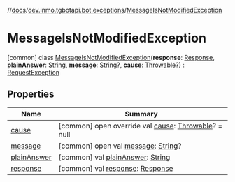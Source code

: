 //[docs](../../../index.md)/[dev.inmo.tgbotapi.bot.exceptions](../index.md)/[MessageIsNotModifiedException](index.md)



# MessageIsNotModifiedException  
 [common] class [MessageIsNotModifiedException](index.md)(**response**: [Response](../../dev.inmo.tgbotapi.types/-response/index.md), **plainAnswer**: [String](https://kotlinlang.org/api/latest/jvm/stdlib/kotlin/-string/index.html), **message**: [String](https://kotlinlang.org/api/latest/jvm/stdlib/kotlin/-string/index.html)?, **cause**: [Throwable](https://kotlinlang.org/api/latest/jvm/stdlib/kotlin/-throwable/index.html)?) : [RequestException](../-request-exception/index.md)   


## Properties  
  
|  Name |  Summary | 
|---|---|
| <a name="dev.inmo.tgbotapi.bot.exceptions/MessageIsNotModifiedException/cause/#/PointingToDeclaration/"></a>[cause](index.md#%5Bdev.inmo.tgbotapi.bot.exceptions%2FMessageIsNotModifiedException%2Fcause%2F%23%2FPointingToDeclaration%2F%5D%2FProperties%2F625018081)| <a name="dev.inmo.tgbotapi.bot.exceptions/MessageIsNotModifiedException/cause/#/PointingToDeclaration/"></a> [common] open override val [cause](index.md#%5Bdev.inmo.tgbotapi.bot.exceptions%2FMessageIsNotModifiedException%2Fcause%2F%23%2FPointingToDeclaration%2F%5D%2FProperties%2F625018081): [Throwable](https://kotlinlang.org/api/latest/jvm/stdlib/kotlin/-throwable/index.html)? = null   <br>|
| <a name="dev.inmo.tgbotapi.bot.exceptions/MessageIsNotModifiedException/message/#/PointingToDeclaration/"></a>[message](index.md#%5Bdev.inmo.tgbotapi.bot.exceptions%2FMessageIsNotModifiedException%2Fmessage%2F%23%2FPointingToDeclaration%2F%5D%2FProperties%2F625018081)| <a name="dev.inmo.tgbotapi.bot.exceptions/MessageIsNotModifiedException/message/#/PointingToDeclaration/"></a> [common] open val [message](index.md#%5Bdev.inmo.tgbotapi.bot.exceptions%2FMessageIsNotModifiedException%2Fmessage%2F%23%2FPointingToDeclaration%2F%5D%2FProperties%2F625018081): [String](https://kotlinlang.org/api/latest/jvm/stdlib/kotlin/-string/index.html)?   <br>|
| <a name="dev.inmo.tgbotapi.bot.exceptions/MessageIsNotModifiedException/plainAnswer/#/PointingToDeclaration/"></a>[plainAnswer](index.md#%5Bdev.inmo.tgbotapi.bot.exceptions%2FMessageIsNotModifiedException%2FplainAnswer%2F%23%2FPointingToDeclaration%2F%5D%2FProperties%2F625018081)| <a name="dev.inmo.tgbotapi.bot.exceptions/MessageIsNotModifiedException/plainAnswer/#/PointingToDeclaration/"></a> [common] val [plainAnswer](index.md#%5Bdev.inmo.tgbotapi.bot.exceptions%2FMessageIsNotModifiedException%2FplainAnswer%2F%23%2FPointingToDeclaration%2F%5D%2FProperties%2F625018081): [String](https://kotlinlang.org/api/latest/jvm/stdlib/kotlin/-string/index.html)   <br>|
| <a name="dev.inmo.tgbotapi.bot.exceptions/MessageIsNotModifiedException/response/#/PointingToDeclaration/"></a>[response](index.md#%5Bdev.inmo.tgbotapi.bot.exceptions%2FMessageIsNotModifiedException%2Fresponse%2F%23%2FPointingToDeclaration%2F%5D%2FProperties%2F625018081)| <a name="dev.inmo.tgbotapi.bot.exceptions/MessageIsNotModifiedException/response/#/PointingToDeclaration/"></a> [common] val [response](index.md#%5Bdev.inmo.tgbotapi.bot.exceptions%2FMessageIsNotModifiedException%2Fresponse%2F%23%2FPointingToDeclaration%2F%5D%2FProperties%2F625018081): [Response](../../dev.inmo.tgbotapi.types/-response/index.md)   <br>|

